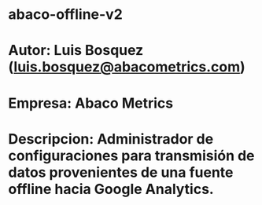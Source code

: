 # abaco-offline-v2
# Autor: Luis Bosquez (luis.bosquez@abacometrics.com)
# Empresa: Abaco Metrics

# Descripcion: Administrador de configuraciones para transmisión de datos provenientes de una fuente offline hacia Google Analytics.
